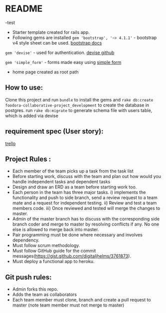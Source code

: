 # README
-test

- Starter template created for rails app.
- Following gems are installed
`gem 'bootstrap', '~> 4.1.1'` - bootstrap v4 style sheet can be used. [bootstrap docs](https://getbootstrap.com/docs/4.1/components/)

`gem 'devise'` - used for authentication. [devise github](https://github.com/plataformatec/devise)

`gem 'simple_form'` - forms made easy using [simple form](https://github.com/plataformatec/simple_form)

- home page created as root path

## How to use:
Clone this project and run `bundle` to install the gems and `rake db:create foodora-collaborative-project_development` to create the database in postgres.
run `rake db:migrate` to generate schema file with users table, which is added via devise

## requirement spec (User story):
[trello](https://trello.com/b/TPGCDCMC/foodora-gentech-collaborative-project)


## Project Rules :

- Each member of the team picks up a task from the task list
- Before starting work, discuss with the team and plan out how would you handle independent tasks and dependent tasks
- Design and draw an ERD as a team before starting work too.
- Each person in the team has three major tasks.
i) implements the functionality and push to side branch, send a review request to a team mate and a request for independent testing.
ii) Review and test a team members code.
iii) Once reviewed and tested will merge the changes to master.
- Admin of the master branch has to discuss with the corresponding side branch coder and merge to master by resolving conflicts if any. No one else is allowed to merge back into master.
- Pair programming must be done where necessary and involves dependency.
- Must follow scrum methodology.
- Must follow GitHub guide for the commit messages(https://gist.github.com/digitaljhelms/3761873).
- Must deploy a functional app to heroku.

## Git push rules:
- Admin forks this repo.
- Adds the team as collaborators
- Each team member must clone, branch and create a pull request to master (note team member must not merge to master)
